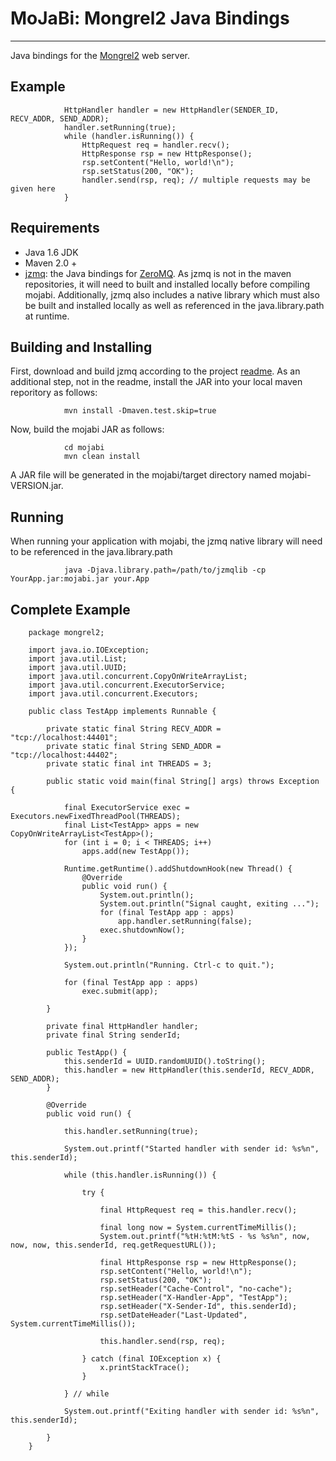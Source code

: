 # MoJaBi: Mongrel2 Java Bindings
****
Java bindings for the [Mongrel2](http://mongrel2.org/) web server.

## Example

				HttpHandler handler = new HttpHandler(SENDER_ID, RECV_ADDR, SEND_ADDR);
				handler.setRunning(true);
				while (handler.isRunning()) {
					HttpRequest req = handler.recv();
					HttpResponse rsp = new HttpResponse();
					rsp.setContent("Hello, world!\n");
					rsp.setStatus(200, "OK");
					handler.send(rsp, req); // multiple requests may be given here
				}

## Requirements
 - Java 1.6 JDK
 - Maven 2.0 +
 - [jzmq](https://github.com/zeromq/jzmq): the Java bindings for [ZeroMQ](http://www.zeromq.org/).
   As jzmq is not in the maven repositories, it will need to built and installed locally before compiling mojabi.
   Additionally, jzmq also includes a native library which must also be built and installed locally
   as well as referenced in the java.library.path at runtime.

## Building and Installing

First, download and build jzmq according to the project [readme](https://github.com/zeromq/jzmq#readme).
As an additional step, not in the readme, install the JAR into your local maven reporitory as follows:

				mvn install -Dmaven.test.skip=true
				
Now, build the mojabi JAR as follows:

                cd mojabi
                mvn clean install

A JAR file will be generated in the mojabi/target directory named mojabi-VERSION.jar.

## Running
When running your application with mojabi, the jzmq native library will need to be referenced in the java.library.path

                java -Djava.library.path=/path/to/jzmqlib -cp YourApp.jar:mojabi.jar your.App

## Complete Example
		package mongrel2;

		import java.io.IOException;
		import java.util.List;
		import java.util.UUID;
		import java.util.concurrent.CopyOnWriteArrayList;
		import java.util.concurrent.ExecutorService;
		import java.util.concurrent.Executors;

		public class TestApp implements Runnable {

			private static final String RECV_ADDR = "tcp://localhost:44401";
			private static final String SEND_ADDR = "tcp://localhost:44402";
			private static final int THREADS = 3;

			public static void main(final String[] args) throws Exception {

				final ExecutorService exec = Executors.newFixedThreadPool(THREADS);
				final List<TestApp> apps = new CopyOnWriteArrayList<TestApp>();
				for (int i = 0; i < THREADS; i++)
					apps.add(new TestApp());

				Runtime.getRuntime().addShutdownHook(new Thread() {
					@Override
					public void run() {
						System.out.println();
						System.out.println("Signal caught, exiting ...");
						for (final TestApp app : apps)
							app.handler.setRunning(false);
						exec.shutdownNow();
					}
				});

				System.out.println("Running. Ctrl-c to quit.");

				for (final TestApp app : apps)
					exec.submit(app);

			}

			private final HttpHandler handler;
			private final String senderId;

			public TestApp() {
				this.senderId = UUID.randomUUID().toString();
				this.handler = new HttpHandler(this.senderId, RECV_ADDR, SEND_ADDR);
			}

			@Override
			public void run() {

				this.handler.setRunning(true);

				System.out.printf("Started handler with sender id: %s%n", this.senderId);

				while (this.handler.isRunning()) {

					try {

						final HttpRequest req = this.handler.recv();

						final long now = System.currentTimeMillis();
						System.out.printf("%tH:%tM:%tS - %s %s%n", now, now, now, this.senderId, req.getRequestURL());

						final HttpResponse rsp = new HttpResponse();
						rsp.setContent("Hello, world!\n");
						rsp.setStatus(200, "OK");
						rsp.setHeader("Cache-Control", "no-cache");
						rsp.setHeader("X-Handler-App", "TestApp");
						rsp.setHeader("X-Sender-Id", this.senderId);
						rsp.setDateHeader("Last-Updated", System.currentTimeMillis());

						this.handler.send(rsp, req);

					} catch (final IOException x) {
						x.printStackTrace();
					}

				} // while

				System.out.printf("Exiting handler with sender id: %s%n", this.senderId);

			}
		}
